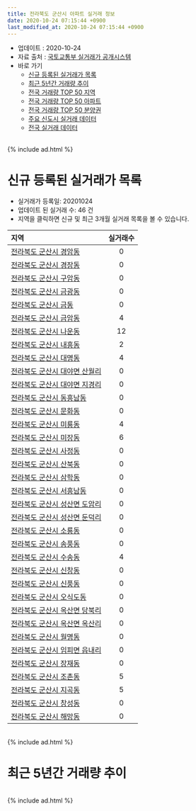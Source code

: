 ```yaml
---
title: 전라북도 군산시 아파트 실거래 정보
date: 2020-10-24 07:15:44 +0900
last_modified_at: 2020-10-24 07:15:44 +0900
---
```


* 업데이트 : 2020-10-24
* 자료 출처 : [국토교통부 실거래가 공개시스템](http://rt.molit.go.kr)
* 바로 가기
    * [신규 등록된 실거래가 목록](#신규-등록된-실거래가-목록)
    * [최근 5년간 거래량 추이](#최근-5년간-거래량-추이)
    * [전국 거래량 TOP 50 지역](https://inasie.github.io/apt-trade-info/최근-3개월-전국에서-가장-거래가-많이-발생한-지역)
    * [전국 거래량 TOP 50 아파트](https://inasie.github.io/apt-trade-info/최근-3개월-전국에서-가장-거래가-많이-발생한-아파트)
    * [전국 거래량 TOP 50 분양권](https://inasie.github.io/apt-trade-info/최근-3개월-전국에서-가장-거래가-많이-발생한-분양권)
    * [주요 신도시 실거래 데이터](https://inasie.github.io/apt-trade-info/주요-신도시)
    * [전국 실거래 데이터](https://inasie.github.io/apt-trade-info/전국)

<br>
{% include ad.html %}
<br>

# 신규 등록된 실거래가 목록
* 실거래가 등록일: 20201024
* 업데이트 된 실거래 수: 46 건
* 지역을 클릭하면 신규 및 최근 3개월 실거래 목록을 볼 수 있습니다.


|지역|실거래수|
|:---|:---:|
|[전라북도 군산시 경암동](https://inasie.github.io/apt-trade-info/전라북도-군산시-경암동)|0|
|[전라북도 군산시 경장동](https://inasie.github.io/apt-trade-info/전라북도-군산시-경장동)|0|
|[전라북도 군산시 구암동](https://inasie.github.io/apt-trade-info/전라북도-군산시-구암동)|0|
|[전라북도 군산시 금광동](https://inasie.github.io/apt-trade-info/전라북도-군산시-금광동)|0|
|[전라북도 군산시 금동](https://inasie.github.io/apt-trade-info/전라북도-군산시-금동)|0|
|[전라북도 군산시 금암동](https://inasie.github.io/apt-trade-info/전라북도-군산시-금암동)|4|
|[전라북도 군산시 나운동](https://inasie.github.io/apt-trade-info/전라북도-군산시-나운동)|12|
|[전라북도 군산시 내흥동](https://inasie.github.io/apt-trade-info/전라북도-군산시-내흥동)|2|
|[전라북도 군산시 대명동](https://inasie.github.io/apt-trade-info/전라북도-군산시-대명동)|4|
|[전라북도 군산시 대야면 산월리](https://inasie.github.io/apt-trade-info/전라북도-군산시-대야면-산월리)|0|
|[전라북도 군산시 대야면 지경리](https://inasie.github.io/apt-trade-info/전라북도-군산시-대야면-지경리)|0|
|[전라북도 군산시 동흥남동](https://inasie.github.io/apt-trade-info/전라북도-군산시-동흥남동)|0|
|[전라북도 군산시 문화동](https://inasie.github.io/apt-trade-info/전라북도-군산시-문화동)|0|
|[전라북도 군산시 미룡동](https://inasie.github.io/apt-trade-info/전라북도-군산시-미룡동)|4|
|[전라북도 군산시 미장동](https://inasie.github.io/apt-trade-info/전라북도-군산시-미장동)|6|
|[전라북도 군산시 사정동](https://inasie.github.io/apt-trade-info/전라북도-군산시-사정동)|0|
|[전라북도 군산시 산북동](https://inasie.github.io/apt-trade-info/전라북도-군산시-산북동)|0|
|[전라북도 군산시 삼학동](https://inasie.github.io/apt-trade-info/전라북도-군산시-삼학동)|0|
|[전라북도 군산시 서흥남동](https://inasie.github.io/apt-trade-info/전라북도-군산시-서흥남동)|0|
|[전라북도 군산시 성산면 도암리](https://inasie.github.io/apt-trade-info/전라북도-군산시-성산면-도암리)|0|
|[전라북도 군산시 성산면 둔덕리](https://inasie.github.io/apt-trade-info/전라북도-군산시-성산면-둔덕리)|0|
|[전라북도 군산시 소룡동](https://inasie.github.io/apt-trade-info/전라북도-군산시-소룡동)|0|
|[전라북도 군산시 송풍동](https://inasie.github.io/apt-trade-info/전라북도-군산시-송풍동)|0|
|[전라북도 군산시 수송동](https://inasie.github.io/apt-trade-info/전라북도-군산시-수송동)|4|
|[전라북도 군산시 신창동](https://inasie.github.io/apt-trade-info/전라북도-군산시-신창동)|0|
|[전라북도 군산시 신풍동](https://inasie.github.io/apt-trade-info/전라북도-군산시-신풍동)|0|
|[전라북도 군산시 오식도동](https://inasie.github.io/apt-trade-info/전라북도-군산시-오식도동)|0|
|[전라북도 군산시 옥산면 당북리](https://inasie.github.io/apt-trade-info/전라북도-군산시-옥산면-당북리)|0|
|[전라북도 군산시 옥산면 옥산리](https://inasie.github.io/apt-trade-info/전라북도-군산시-옥산면-옥산리)|0|
|[전라북도 군산시 월명동](https://inasie.github.io/apt-trade-info/전라북도-군산시-월명동)|0|
|[전라북도 군산시 임피면 읍내리](https://inasie.github.io/apt-trade-info/전라북도-군산시-임피면-읍내리)|0|
|[전라북도 군산시 장재동](https://inasie.github.io/apt-trade-info/전라북도-군산시-장재동)|0|
|[전라북도 군산시 조촌동](https://inasie.github.io/apt-trade-info/전라북도-군산시-조촌동)|5|
|[전라북도 군산시 지곡동](https://inasie.github.io/apt-trade-info/전라북도-군산시-지곡동)|5|
|[전라북도 군산시 창성동](https://inasie.github.io/apt-trade-info/전라북도-군산시-창성동)|0|
|[전라북도 군산시 해망동](https://inasie.github.io/apt-trade-info/전라북도-군산시-해망동)|0|


<br>
{% include ad.html %}
<br>

# 최근 5년간 거래량 추이


<div style="width:100%;">
    <canvas id="deal_progress" height="200"></canvas>
</div>

<script>
new Chart(document.getElementById("deal_progress"), {
    type: 'line',
    data: {
        labels: ['201510','201511','201512','201601','201602','201603','201604','201605','201606','201607','201608','201609','201610','201611','201612','201701','201702','201703','201704','201705','201706','201707','201708','201709','201710','201711','201712','201801','201802','201803','201804','201805','201806','201807','201808','201809','201810','201811','201812','201901','201902','201903','201904','201905','201906','201907','201908','201909','201910','201911','201912','202001','202002','202003','202004','202005','202006','202007','202008','202009','202010'],
        datasets: [{
            label: '매매',
            pointRadius: 1,
            data: [326, 368, 292, 268, 292, 343, 302, 272, 236, 266, 252, 292, 346, 263, 231, 184, 228, 300, 224, 245, 304, 262, 271, 246, 225, 202, 204, 333, 260, 267, 267, 290, 298, 289, 235, 246, 300, 278, 196, 244, 258, 247, 269, 263, 313, 732, 287, 272, 401, 395, 468, 320, 371, 364, 341, 468, 744, 649, 363, 399, 283],
            borderColor: "rgba(255, 201, 14, 1)",
            backgroundColor: "rgba(255, 201, 14, 0.5)",
            fill: false,
            lineTension: 0
        },{
            label: '전월세',
            pointRadius: 1,
            data: [204, 194, 269, 242, 302, 316, 219, 224, 175, 188, 207, 191, 231, 183, 187, 192, 236, 209, 207, 206, 210, 225, 197, 209, 182, 173, 228, 231, 226, 282, 238, 248, 264, 456, 230, 195, 249, 238, 214, 320, 260, 292, 279, 226, 221, 297, 254, 231, 282, 209, 423, 395, 371, 267, 212, 315, 332, 353, 271, 336, 121],
            borderColor: "rgba(0, 141, 185, 1)",
            backgroundColor: "rgba(0, 141, 185, 0.5)",
            fill: false,
            lineTension: 0
        }
        ]
    },
    options: {
        responsive: true,
        title: {
            display: false
        },
        tooltips: {
            mode: 'index',
            intersect: false
        },
        hover: {
            mode: 'nearest',
            intersect: true
        },
        scales: {
            xAxes: [{
                display: true,
                scaleLabel: {
                    display: true,
                    labelString: '년/월'
                }
            }],
            yAxes: [{
                display: true,
                ticks: {
                    suggestedMin: 0,
                },
                scaleLabel: {
                    display: true,
                    labelString: '실거래 수'
                }
            }]
        }
    }
});

</script>


<br>
{% include ad.html %}
<br>


